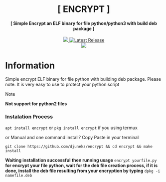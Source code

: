 <h1 align="center">[ ENCRYPT ]</h1>
<h4 align="center">[ Simple Encrypt an ELF binary for file python/python3 with build deb package ]</h4>
<p align="center">
<a href="https://github.com/djunekz"><img src="https://img.shields.io/static/v1?style=for-the-badge&logo=github&label=AUTHOR&message=DJUNEKZ&color=blue")</a>
<a href="https://github.com/djunekz/encrypt/releases"><img alt="Latest Release" src="https://img.shields.io/github/release/djunekz/encrypt.svg" /></a><br>
<img src="https://img.shields.io/static/v1?label=Android&logo=android&logoColor=green&color=green&message=Support&style=flat">
		
# Information

Simple encrypt ELF binary for file python with building deb package. Please note. It is very easy to use to protect your python script<br>

> [!NOTE]
> **Not support for python2 files**

### **Instalation Process** 

`apt install encrypt` or `pkg install encrypt` if you using termux

or Manual and one command install?
Copy Paste in your terminal
```
git clone https://github.com/djunekz/encrypt && cd encrypt && make install
```

**Waiting installation successful**
**then running usage** `encrypt yourfile.py` **for encrypt your file python, wait for the deb file creation process, if it is done, install the deb file resulting from your encryption by typing** `dpkg -i namefile.deb`
